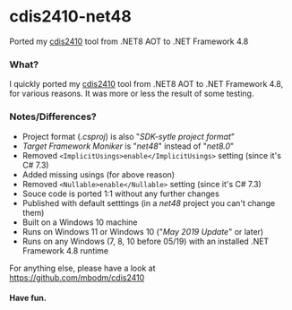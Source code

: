 # cdis2410-net48
Ported my [cdis2410](https://github.com/mbodm/cdis2410) tool from .NET8 AOT to .NET Framework 4.8

### What?

I quickly ported my [cdis2410](https://github.com/mbodm/cdis2410) tool from .NET8 AOT to .NET Framework 4.8, for various reasons. It was more or less the result of some testing.

### Notes/Differences?

- Project format (*.csproj*) is also "*SDK-sytle project format*"
- *Target Framework Moniker* is "*net48*" instead of "*net8.0*"
- Removed `<ImplicitUsings>enable</ImplicitUsings>` setting (since it's C# 7.3)
- Added missing usings (for above reason)
- Removed `<Nullable>enable</Nullable>` setting (since it's C# 7.3)
- Souce code is ported 1:1 without any further changes
- Published with default setttings (in a *net48* project you can't change them)
- Built on a Windows 10 machine
- Runs on Windows 11 or Windows 10 ("*May 2019 Update*" or later)
- Runs on any Windows (7, 8, 10 before 05/19) with an installed .NET Framework 4.8 runtime

For anything else, please have a look at https://github.com/mbodm/cdis2410

#### Have fun.
